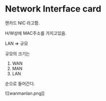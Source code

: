 # Network Interface card

랜카드 NIC 라고함.

H/W상에 MAC주소를 가지고있음.

LAN => 규모

규모의 크기는

1. WAN
2. MAN
3. LAN

순으로 들어간다.

![[wanmanlan.png]]